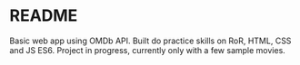 # README

Basic web app using OMDb API. Built do practice skills on RoR, HTML, CSS and JS ES6. 
Project in progress, currently only with a few sample movies.
